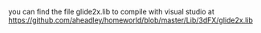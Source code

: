 
you can find the file glide2x.lib to compile with visual studio at https://github.com/aheadley/homeworld/blob/master/Lib/3dFX/glide2x.lib